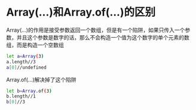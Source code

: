 # Array(...)和Array.of(...)的区别

Array(…)的作用是接受参数返回一个数组，但是有一个陷阱，如果只传入一个参数，并且这个参数是数字的话，那么不会构造一个值为这个数字的单个元素的数组，而是构造一个空数组

```bash
let a=Array(3)
a.length//3
a[0]//undefined
```

Array.of(…)解决掉了这个陷阱

```bash
let b=Array.of(3)
b.length//1
b[0]//3
```

